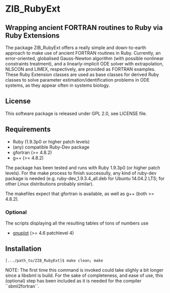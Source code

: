 # ZIB_RubyExt
## Wrapping ancient FORTRAN routines to Ruby via Ruby Extensions

The package ZIB_RubyExt offers a really simple and down-to-earth approach to make use of ancient FORTRAN routines in Ruby.  Currently, an error-oriented, globalised Gauss-Newton algorithm (with possible nonlinear constraints treatment), and a linearly-implicit ODE solver with extrapolation, NLSCON and LIMEX, respectively, are provided as FORTRAN examples.  These Ruby Extension classes are used as base classes for derived Ruby classes to solve parameter estimation/identification problems in ODE systems, as they appear often in systems biology.


## License

This software package is released under GPL 2.0, see LICENSE file.  


## Requirements

* Ruby (1.9.3p0 or higher patch levels)
* (any) compatible Ruby-Dev package
* gfortran (>= 4.8.2)
* g++ (>= 4.8.2)

The package has been tested and runs with Ruby 1.9.3p0 (or higher patch levels).  For the make process to finish successully, any kind of ruby-dev package is needed (e.g. ruby-dev_1.9.3.4_all.deb for Ubuntu 14.04.2 LTS; for other Linux distributions probably similar).  

The makefiles expect that gfortran is available, as well as g++ 
(both >= 4.8.2).


### Optional

The scripts displaying all the resulting tables of tons of numbers use
* [gnuplot](http://www.gnuplot.info) (>= 4.6 patchlevel 4)



## Installation

````
[.../path_to/ZIB_RubyExt]$ make clean; make
````

NOTE: The first time this command is invoked could take slighly a bit longer since a libsbml is build.  For the sake of completeness, and ease of use, this (optional) step has been included as it is needed for the compiler ``sbml2fortran´´.


